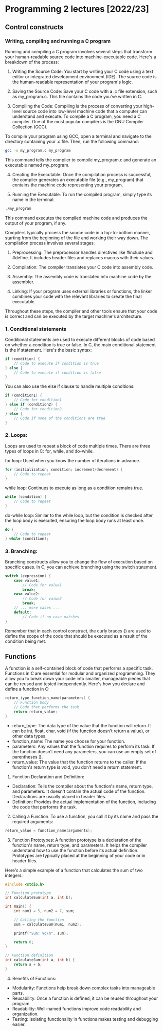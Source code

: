 # Programming 2 lectures [2022/23]

## Control constructs

### Writing, compiling and running a C program
Running and compiling a C program involves several steps that transform your human-readable source code into machine-executable code. Here's a breakdown of the process:

1. Writing the Source Code:
You start by writing your C code using a text editor or integrated development environment (IDE). The source code is the human-readable representation of your program's logic.

2. Saving the Source Code:
Save your C code with a .c file extension, such as my_program.c. This file contains the code you've written in C.

3. Compiling the Code:
Compiling is the process of converting your high-level source code into low-level machine code that a computer can understand and execute. To compile a C program, you need a C compiler. One of the most popular compilers is the GNU Compiler Collection (GCC).

To compile your program using GCC, open a terminal and navigate to the directory containing your .c file. Then, run the following command:

```bash
gcc -o my_program.c my_program
```

This command tells the compiler to compile my_program.c and generate an executable named my_program.

4. Creating the Executable:
Once the compilation process is successful, the compiler generates an executable file (e.g., my_program) that contains the machine code representing your program.

5. Running the Executable:
To run the compiled program, simply type its name in the terminal:

```bash
./my_program
```

This command executes the compiled machine code and produces the output of your program, if any.

Compilers typically process the source code in a top-to-bottom manner, starting from the beginning of the file and working their way down. The compilation process involves several stages:

1. Preprocessing: The preprocessor handles directives like #include and #define. It includes header files and replaces macros with their values.

2. Compilation: The compiler translates your C code into assembly code.

3. Assembly: The assembly code is translated into machine code by the assembler.

4. Linking: If your program uses external libraries or functions, the linker combines your code with the relevant libraries to create the final executable.

Throughout these steps, the compiler and other tools ensure that your code is correct and can be executed by the target machine's architecture.


### 1. Conditional statements
Conditional statements are used to execute different blocks of code based on whether a condition is true or false. In C, the main conditional statement is the if statement. Here's the basic syntax:

```c
if (condition) {
    // Code to execute if condition is true
} else {
    // Code to execute if condition is false
}
```

You can also use the else if clause to handle multiple conditions:

```c
if (condition1) {
    // Code for condition1
} else if (condition2) {
    // Code for condition2
} else {
    // Code if none of the conditions are true
}
```

### 2. Loops:
Loops are used to repeat a block of code multiple times. There are three types of loops in C: for, while, and do-while.

for loop: Used when you know the number of iterations in advance.

```c
for (initialization; condition; increment/decrement) {
    // Code to repeat
}
```

while loop: Continues to execute as long as a condition remains true.

```c
while (condition) {
    // Code to repeat
}
```

do-while loop: Similar to the while loop, but the condition is checked after the loop body is executed, ensuring the loop body runs at least once.

```c
do {
    // Code to repeat
} while (condition);
```
    
### 3. Branching:
Branching constructs allow you to change the flow of execution based on specific cases. In C, you can achieve branching using the switch statement.

```c
switch (expression) {
    case value1:
        // Code for value1
        break;
    case value2:
        // Code for value2
        break;
    // ... more cases ...
    default:
        // Code if no case matches
}
```

Remember that in each control construct, the curly braces {} are used to define the scope of the code that should be executed as a result of the condition being met.

## Functions
A function is a self-contained block of code that performs a specific task. Functions in C are essential for modular and organized programming. They allow you to break down your code into smaller, manageable pieces that can be reused and tested independently.
Here's how you declare and define a function in C:

```c
return_type function_name(parameters) {
    // Function body
    // Code that performs the task
    return return_value;
}
```

 - return_type: The data type of the value that the function will return. It can be int, float, char, void (if the function doesn't return a value), or other data types.
 - function_name: The name you choose for your function.
 - parameters: Any values that the function requires to perform its task. If the function doesn't need any parameters, you can use an empty set of parentheses ().
 - return_value: The value that the function returns to the caller. If the function's return type is void, you don't need a return statement.

1. Function Declaration and Definition:
 - Declaration: Tells the compiler about the function's name, return type, and parameters. It doesn't contain the actual code of the function. Declarations are usually placed in header files.
 - Definition: Provides the actual implementation of the function, including the code that performs the task.

2. Calling a Function:
To use a function, you call it by its name and pass the required arguments:

```c
return_value = function_name(arguments);
```

3. Function Prototypes:
A function prototype is a declaration of the function's name, return type, and parameters. It helps the compiler understand how to use the function before its actual definition. Prototypes are typically placed at the beginning of your code or in header files.

Here's a simple example of a function that calculates the sum of two integers:

```c
#include <stdio.h>

// Function prototype
int calculateSum(int a, int b);

int main() {
    int num1 = 5, num2 = 7, sum;

    // Calling the function
    sum = calculateSum(num1, num2);

    printf("Sum: %d\n", sum);

    return 0;
}

// Function definition
int calculateSum(int a, int b) {
    return a + b;
}
```

4. Benefits of Functions:
 - Modularity: Functions help break down complex tasks into manageable parts.
 - Reusability: Once a function is defined, it can be reused throughout your program.
 - Readability: Well-named functions improve code readability and organization.
 - Testing: Isolating functionality in functions makes testing and debugging easier.





